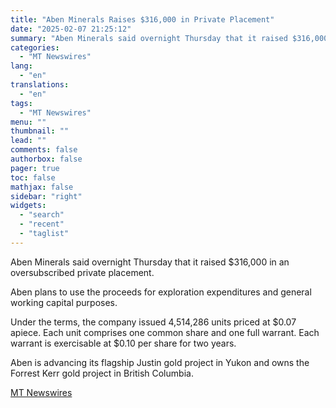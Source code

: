 ```yaml
---
title: "Aben Minerals Raises $316,000 in Private Placement"
date: "2025-02-07 21:25:12"
summary: "Aben Minerals said overnight Thursday that it raised $316,000 in an oversubscribed private placement. Aben plans to use the proceeds for exploration expenditures and general working capital purposes. Under the terms, the company issued 4,514,286 units priced at $0.07 apiece. Each unit comprises one common share and one full warrant...."
categories:
  - "MT Newswires"
lang:
  - "en"
translations:
  - "en"
tags:
  - "MT Newswires"
menu: ""
thumbnail: ""
lead: ""
comments: false
authorbox: false
pager: true
toc: false
mathjax: false
sidebar: "right"
widgets:
  - "search"
  - "recent"
  - "taglist"
---
```


Aben Minerals said overnight Thursday that it raised $316,000 in an oversubscribed private placement.

Aben plans to use the proceeds for exploration expenditures and general working capital purposes.

Under the terms, the company issued 4,514,286 units priced at $0.07 apiece. Each unit comprises one common share and one full warrant. Each warrant is exercisable at $0.10 per share for two years.

Aben is advancing its flagship Justin gold project in Yukon and owns the Forrest Kerr gold project in British Columbia.

[MT Newswires](https://www.tradingview.com/news/mtnewswires.com:20250207:A3312419:0/)
